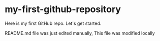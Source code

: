 # my-first-github-repository
Here is my first GitHub repo. Let's get started.

README.md file was just edited manually, This file was modified locally
